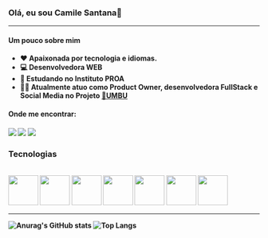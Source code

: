 
### Olá, eu sou Camile Santana👋

<hr>

<h4> Um pouco sobre mim <h4/>
   <ul>
      <li>❤️ Apaixonada por tecnologia e idiomas. </li>
      <li> 💻 Desenvolvedora WEB </li>
      <li> 💙 Estudando no Instituto PROA</li>
      <li> 👩‍💻 Atualmente atuo como Product Owner, desenvolvedora FullStack e Social Media no Projeto <a href ="https://github.com/sejaumbu">🌿UMBU <a/> </li>
    </ul>

  <h4> Onde me encontrar: <h4/>
      <div> 
            <a href="https://instagram.com/voidmile" target="_blank"><img src="https://img.shields.io/badge/-Instagram-%23E4405F?style=for-the-badge&logo=instagram&logoColor=white" target="_blank"></a>
            <a href = "mailto:camilesantana21@gmail.com"><img src="https://img.shields.io/badge/-Gmail-%23333?style=for-the-badge&logo=gmail&logoColor=white" target="_blank"></a>
            <a href="https://www.linkedin.com/in/camile-santana-644366202/" target="_blank"><img src="https://img.shields.io/badge/-LinkedIn-%230077B5?style=for-the-badge&logo=linkedin&logoColor=white" target="_blank"></a>   
      </div>

  <h3> Tecnologias </h3>
  <div style="display: inline_block"><br>
  <img width = 60px src="https://cdn.jsdelivr.net/gh/devicons/devicon/icons/html5/html5-original-wordmark.svg" />
  <img width = 60px src="https://cdn.jsdelivr.net/gh/devicons/devicon/icons/css3/css3-original-wordmark.svg" />
  <img width = 60px src="https://cdn.jsdelivr.net/gh/devicons/devicon/icons/sass/sass-original.svg" />
  <img width = 60px src="https://cdn.jsdelivr.net/gh/devicons/devicon/icons/javascript/javascript-original.svg" />
  <img width = 60px src="https://cdn.jsdelivr.net/gh/devicons/devicon/icons/react/react-original-wordmark.svg" />        
  <img width = 60px src="https://cdn.jsdelivr.net/gh/devicons/devicon/icons/java/java-original-wordmark.svg" />
  <img width = 60px src="https://cdn.jsdelivr.net/gh/devicons/devicon/icons/python/python-original.svg"/>
  
            
            

  <hr>

  

  ![Anurag's GitHub stats](https://github-readme-stats.vercel.app/api?username=ichcamile\&rank_icon=github)
  ![Top Langs](https://github-readme-stats.vercel.app/api/top-langs/?username=ichcamile\&layout=compact)



<!--
**ichcamile/ichcamile** is a ✨ _special_ ✨ repository because its `README.md` (this file) appears on your GitHub profile.

Here are some ideas to get you started:


-->
